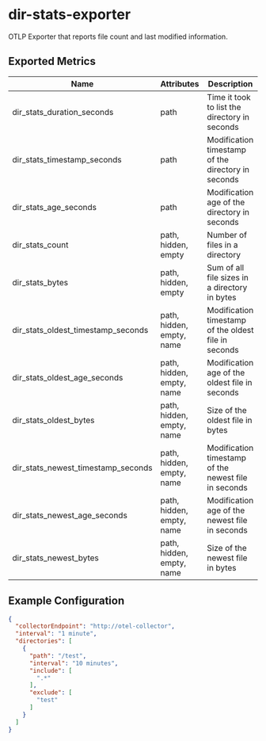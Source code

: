 # dir-stats-exporter

OTLP Exporter that reports file count and last modified information.

## Exported Metrics

| Name                               | Attributes                | Description                                          |
|------------------------------------|---------------------------|------------------------------------------------------|
| dir_stats_duration_seconds         | path                      | Time it took to list the directory in seconds        |
| dir_stats_timestamp_seconds        | path                      | Modification timestamp of the directory in seconds   |
| dir_stats_age_seconds              | path                      | Modification age of the directory in seconds         |
| dir_stats_count                    | path, hidden, empty       | Number of files in a directory                       |
| dir_stats_bytes                    | path, hidden, empty       | Sum of all file sizes in a directory in bytes        |
| dir_stats_oldest_timestamp_seconds | path, hidden, empty, name | Modification timestamp of the oldest file in seconds |
| dir_stats_oldest_age_seconds       | path, hidden, empty, name | Modification age of the oldest file in seconds       |
| dir_stats_oldest_bytes             | path, hidden, empty, name | Size of the oldest file in bytes                     |
| dir_stats_newest_timestamp_seconds | path, hidden, empty, name | Modification timestamp of the newest file in seconds |
| dir_stats_newest_age_seconds       | path, hidden, empty, name | Modification age of the newest file in seconds       |
| dir_stats_newest_bytes             | path, hidden, empty, name | Size of the newest file in bytes                     |

## Example Configuration

```json
{
  "collectorEndpoint": "http://otel-collector",
  "interval": "1 minute",
  "directories": [
    {
      "path": "/test",
      "interval": "10 minutes",
      "include": [
        ".*"
      ],
      "exclude": [
        "test"
      ]
    }
  ]
}
```
